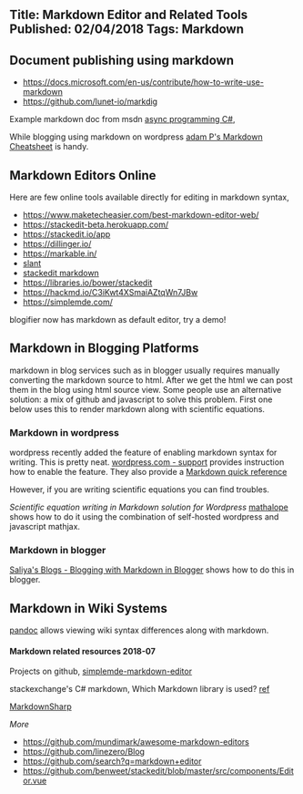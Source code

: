 Title: Markdown Editor and Related Tools
Published: 02/04/2018
Tags: Markdown
---
## Document publishing using markdown

 - https://docs.microsoft.com/en-us/contribute/how-to-write-use-markdown
 - https://github.com/lunet-io/markdig

Example markdown doc from msdn [async programming C\#](https://docs.microsoft.com/en-us/dotnet/csharp/programming-guide/concepts/async/),

While blogging using markdown on wordpress [adam P's Markdown Cheatsheet](https://github.com/adam-p/markdown-here/wiki/Markdown-Cheatsheet) is handy.

## Markdown Editors Online
Here are few online tools available directly for editing in markdown syntax,

 - https://www.maketecheasier.com/best-markdown-editor-web/
 - https://stackedit-beta.herokuapp.com/
 - https://stackedit.io/app
 - https://dillinger.io/
 - https://markable.in/
 - [slant](https://www.slant.co/topics/2196/~online-markdown-editor)
 - [stackedit markdown](https://gist.github.com/palimadra/87e7c294be6447bac96b)
 - https://libraries.io/bower/stackedit
 - https://hackmd.io/C3iKwt4XSmaiAZtqWn7JBw
 - https://simplemde.com/

blogifier now has markdown as default editor, try a demo!

## Markdown in Blogging Platforms
markdown in blog services such as in blogger usually requires manually converting the markdown source to html. After we get the html we can post them in the blog using html source view. Some people use an alternative solution: a mix of github and javascript to solve this problem. First one below uses this to render markdown along with scientific equations.

### Markdown in wordpress
wordpress recently added the feature of enabling markdown syntax for writing. This is pretty neat. [wordpress.com - support](https://en.support.wordpress.com/markdown/) provides instruction how to enable the feature. They also provide a [Markdown quick reference](https://en.support.wordpress.com/markdown-quick-reference/)

However, if you are writing scientific equations you can find troubles.

*Scientific equation writing in Markdown solution for Wordpress*
[mathalope](http://mathalope.co.uk/2015/03/29/how-i-write-scientific-blog-posts-that-contains-codes-and-mathematical-expressions-a-quick-reference-with-wordpress-gist-and-mathjax/)
shows how to do it using the combination of self-hosted wordpress and javascript mathjax.


### Markdown in blogger
[Saliya's Blogs - Blogging with Markdown in Blogger](http://blog.saliya.org/2014/08/blogging-with-markdown-in-blogger.html) shows how to do this in blogger.

## Markdown in Wiki Systems
[pandoc](http://pandoc.org/try/) allows viewing wiki syntax differences along with markdown.

#### Markdown related resources 2018-07
Projects on github,
[simplemde-markdown-editor](https://github.com/sparksuite/simplemde-markdown-editor)

stackexchange's C# markdown, Which Markdown library is used? [ref](https://math.meta.stackexchange.com/questions/9648/which-markdown-library-is-used)

[MarkdownSharp](https://github.com/StackExchange/MarkdownSharp/blob/master/MarkdownSharp/Markdown.cs)

*More*
- https://github.com/mundimark/awesome-markdown-editors
- https://github.com/linezero/Blog
- https://github.com/search?q=markdown+editor
- https://github.com/benweet/stackedit/blob/master/src/components/Editor.vue
